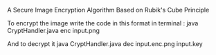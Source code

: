 A Secure Image Encryption Algorithm Based on Rubik's Cube Principle

 
To encrypt the image write the code in this format in terminal :
java CryptHandler.java enc input.png

And to decrypt it 
java CryptHandler.java dec input.enc.png input.key

